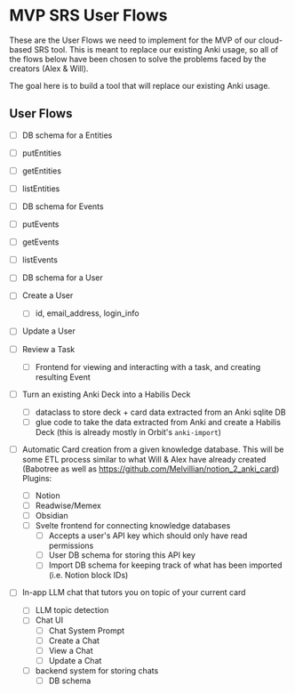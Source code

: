 # MVP SRS User Flows

These are the User Flows we need to implement for the MVP of our cloud-based SRS
tool. This is meant to replace our existing Anki usage, so all of the flows
below have been chosen to solve the problems faced by the creators (Alex &
Will).

The goal here is to build a tool that will replace our existing Anki usage.

## User Flows

- [ ] DB schema for a Entities
- [ ] putEntities
- [ ] getEntities
- [ ] listEntities

- [ ] DB schema for Events
- [ ] putEvents
- [ ] getEvents
- [ ] listEvents

- [ ] DB schema for a User
- [ ] Create a User
  - [ ] id, email_address, login_info
- [ ] Update a User

- [ ] Review a Task
  - [ ] Frontend for viewing and interacting with a task, and creating resulting
        Event

- [ ] Turn an existing Anki Deck into a Habilis Deck
  - [ ] dataclass to store deck + card data extracted from an Anki sqlite DB
  - [ ] glue code to take the data extracted from Anki and create a Habilis Deck
        (this is already mostly in Orbit's `anki-import`)

- [ ] Automatic Card creation from a given knowledge database. This will be some
      ETL process similar to what Will & Alex have already created (Babotree as
      well as https://github.com/Melvillian/notion_2_anki_card) Plugins:
  - [ ] Notion
  - [ ] Readwise/Memex
  - [ ] Obsidian
  - [ ] Svelte frontend for connecting knowledge databases
    - [ ] Accepts a user's API key which should only have read permissions
    - [ ] User DB schema for storing this API key
    - [ ] Import DB schema for keeping track of what has been imported (i.e.
          Notion block IDs)

- [ ] In-app LLM chat that tutors you on topic of your current card
  - [ ] LLM topic detection
  - [ ] Chat UI
    - [ ] Chat System Prompt
    - [ ] Create a Chat
    - [ ] View a Chat
    - [ ] Update a Chat
  - [ ] backend system for storing chats
    - [ ] DB schema
